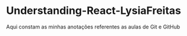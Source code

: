 # Understanding-React-LysiaFreitas
Aqui constam as minhas anotações referentes as aulas de Git e GitHub
